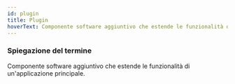 ```yaml
---
id: plugin
title: Plugin
hoverText: Componente software aggiuntivo che estende le funzionalità di un'applicazione principale.
---
```


### Spiegazione del termine

Componente software aggiuntivo che estende le funzionalità di un'applicazione principale.

